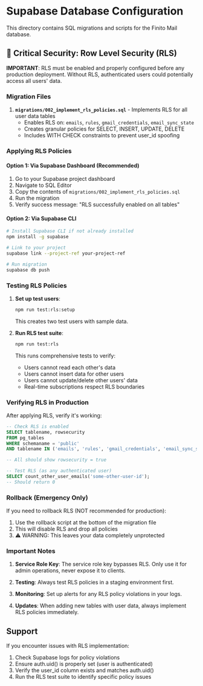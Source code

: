 # Supabase Database Configuration

This directory contains SQL migrations and scripts for the Finito Mail database.

## 🚨 Critical Security: Row Level Security (RLS)

**IMPORTANT**: RLS must be enabled and properly configured before any production deployment. Without RLS, authenticated users could potentially access all users' data.

### Migration Files

1. **`migrations/002_implement_rls_policies.sql`** - Implements RLS for all user data tables
   - Enables RLS on: `emails`, `rules`, `gmail_credentials`, `email_sync_state`
   - Creates granular policies for SELECT, INSERT, UPDATE, DELETE
   - Includes WITH CHECK constraints to prevent user_id spoofing

### Applying RLS Policies

#### Option 1: Via Supabase Dashboard (Recommended)
1. Go to your Supabase project dashboard
2. Navigate to SQL Editor
3. Copy the contents of `migrations/002_implement_rls_policies.sql`
4. Run the migration
5. Verify success message: "RLS successfully enabled on all tables"

#### Option 2: Via Supabase CLI
```bash
# Install Supabase CLI if not already installed
npm install -g supabase

# Link to your project
supabase link --project-ref your-project-ref

# Run migration
supabase db push
```

### Testing RLS Policies

1. **Set up test users**:
   ```bash
   npm run test:rls:setup
   ```
   This creates two test users with sample data.

2. **Run RLS test suite**:
   ```bash
   npm run test:rls
   ```
   This runs comprehensive tests to verify:
   - Users cannot read each other's data
   - Users cannot insert data for other users
   - Users cannot update/delete other users' data
   - Real-time subscriptions respect RLS boundaries

### Verifying RLS in Production

After applying RLS, verify it's working:

```sql
-- Check RLS is enabled
SELECT tablename, rowsecurity 
FROM pg_tables 
WHERE schemaname = 'public' 
AND tablename IN ('emails', 'rules', 'gmail_credentials', 'email_sync_state');

-- All should show rowsecurity = true

-- Test RLS (as any authenticated user)
SELECT count_other_user_emails('some-other-user-id');
-- Should return 0
```

### Rollback (Emergency Only)

If you need to rollback RLS (NOT recommended for production):
1. Use the rollback script at the bottom of the migration file
2. This will disable RLS and drop all policies
3. ⚠️ WARNING: This leaves your data completely unprotected

### Important Notes

1. **Service Role Key**: The service role key bypasses RLS. Only use it for admin operations, never expose it to clients.

2. **Testing**: Always test RLS policies in a staging environment first.

3. **Monitoring**: Set up alerts for any RLS policy violations in your logs.

4. **Updates**: When adding new tables with user data, always implement RLS policies immediately.

## Support

If you encounter issues with RLS implementation:
1. Check Supabase logs for policy violations
2. Ensure auth.uid() is properly set (user is authenticated)
3. Verify the user_id column exists and matches auth.uid()
4. Run the RLS test suite to identify specific policy issues
